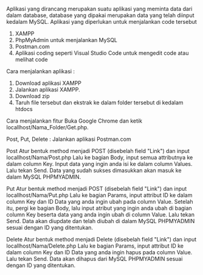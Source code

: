Aplikasi yang dirancang merupakan suatu aplikasi yang meminta data dari dalam database, database yang dipakai merupakan data yang telah diinput kedalam MySQL.
Aplikasi yang diperlukan untuk menjalankan code tersebut
1. XAMPP
2. PhpMyAdmin untuk menjalankan MySQL
3. Postman.com
4. Aplikasi coding seperti Visual Studio Code untuk mengedit code atau melihat code

Cara menjalankan aplikasi : 
1. Download aplikasi XAMPP 
2. Jalankan aplikasi XAMPP.
3. Download zip
4. Taruh file tersebut dan ekstrak ke dalam folder tersebut di kedalam htdocs 

Cara menjalankan fitur
Buka Google Chrome dan ketik locallhost/Nama_Folder/Get.php.

Post, Put, Delete :
Jalankan aplikasi Postman.com

Post
Atur bentuk method menjadi POST (disebelah field "Link") dan input locallhost/Nama/Post.php
Lalu ke bagian Body, input semua attributnya ke dalam column Key.
Input data yang ingin anda isi ke dalam column Values.
Lalu tekan Send.
Data yang sudah sukses dimasukkan akan masuk ke dalam MySQL PHPMYADMIN.

Put
Atur bentuk method menjadi POST (disebelah field "Link") dan input  locallhost/Nama/Put.php
Lalu ke bagian Params, input attribut ID ke dalam column Key dan ID Data yang anda ingin ubah pada column Value.
Setelah itu, pergi ke bagian Body, lalu input atribut yang ingin anda ubah di bagian column Key beserta data yang anda ingin ubah di column Value.
Lalu tekan Send.
Data akan diupdate dan telah diubah di dalam MySQL PHPMYADMIN sesuai dengan ID yang ditentukan.

Delete
Atur bentuk method menjadi Delete (disebelah field "Link") dan input  locallhost/Nama/Delete.php 
Lalu ke bagian Params, input attribut ID ke dalam column Key dan ID Data yang anda ingin hapus pada column Value.
Lalu tekan Send.
Data akan dihapus dari MySQL PHPMYADMIN sesuai dengan ID yang ditentukan.


